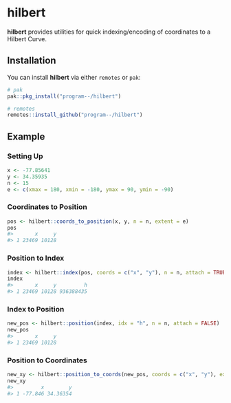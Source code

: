 
<!-- README.md is generated from README.Rmd. Please edit that file -->

# hilbert

<!-- badges: start -->
<!-- badges: end -->

**hilbert** provides utilities for quick indexing/encoding of
coordinates to a Hilbert Curve.

## Installation

You can install **hilbert** via either `remotes` or `pak`:

``` r
# pak
pak::pkg_install("program--/hilbert")

# remotes
remotes::install_github("program--/hilbert")
```

## Example

### Setting Up

``` r
x <- -77.85641
y <- 34.35935
n <- 15
e <- c(xmax = 180, xmin = -180, ymax = 90, ymin = -90)
```

### Coordinates to Position

``` r
pos <- hilbert::coords_to_position(x, y, n = n, extent = e)
pos
#>       x     y
#> 1 23469 10128
```

### Position to Index

``` r
index <- hilbert::index(pos, coords = c("x", "y"), n = n, attach = TRUE)
index
#>       x     y         h
#> 1 23469 10128 936388435
```

### Index to Position

``` r
new_pos <- hilbert::position(index, idx = "h", n = n, attach = FALSE)
new_pos
#>       x     y
#> 1 23469 10128
```

### Position to Coordinates

``` r
new_xy <- hilbert::position_to_coords(new_pos, coords = c("x", "y"), extent = e, n = n, attach = TRUE)
new_xy
#>         x        y
#> 1 -77.846 34.36354
```
